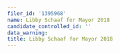 ```yaml
---
filer_id: '1395968'
name: Libby Schaaf for Mayor 2018
candidate_controlled_id: ''
data_warning: 
title: Libby Schaaf for Mayor 2018
---
```

